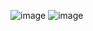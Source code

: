 ![image](https://github.com/user-attachments/assets/1356f536-3b84-423c-a3ba-39a6506176ba)
![image](https://github.com/user-attachments/assets/ff70ea43-4063-452c-9f8e-6b7a744cf89f)

